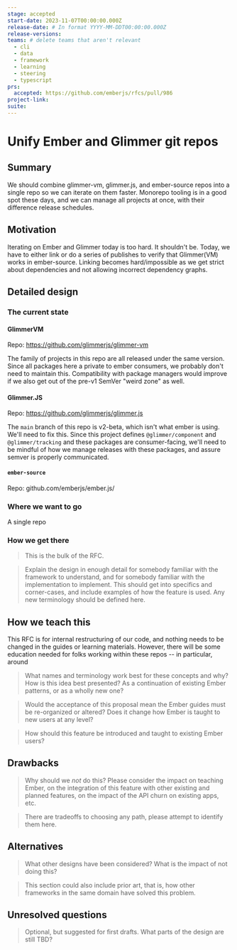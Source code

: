 ```yaml
---
stage: accepted
start-date: 2023-11-07T00:00:00.000Z
release-date: # In format YYYY-MM-DDT00:00:00.000Z
release-versions:
teams: # delete teams that aren't relevant
  - cli
  - data
  - framework
  - learning
  - steering
  - typescript
prs:
  accepted: https://github.com/emberjs/rfcs/pull/986
project-link:
suite: 
---
```


<!--- 
Directions for above: 

stage: Leave as is
start-date: Fill in with today's date, 2032-12-01T00:00:00.000Z
release-date: Leave as is
release-versions: Leave as is
teams: Include only the [team(s)](README.md#relevant-teams) for which this RFC applies
prs:
  accepted: Fill this in with the URL for the Proposal RFC PR
project-link: Leave as is
suite: Leave as is
-->

# Unify Ember and Glimmer git repos 

## Summary

We should combine glimmer-vm, glimmer.js, and ember-source repos into a single repo so we can iterate on them faster.
Monorepo tooling is in a good spot these days, and we can manage all projects at once, with their difference release schedules.


## Motivation

Iterating on Ember and Glimmer today is too hard. It shouldn't be. Today, we have to either link or do a series of publishes to verify that Glimmer(VM) works in ember-source. Linking becomes hard/impossible as we get strict about dependencies and not  allowing incorrect dependency graphs.

## Detailed design

### The current state

#### GlimmerVM

Repo: https://github.com/glimmerjs/glimmer-vm

The family of projects in this repo are all released under the same version. Since all packages here a private to ember consumers, we probably don't need to maintain this. Compatibility with package managers would improve if we also get out of the pre-v1 SemVer "weird zone" as well.


#### Glimmer.JS

Repo: https://github.com/glimmerjs/glimmer.js

The `main` branch of this repo is v2-beta, which isn't what ember is using. We'll need to fix this. Since this project defines `@glimmer/component` and `@glimmer/tracking` and these packages are consumer-facing, we'll need to be mindful of how we manage releases with these packages, and assure semver is properly communicated.

#### `ember-source`

Repo: github.com/emberjs/ember.js/



### Where we want to go

A single repo

### How we get there

> This is the bulk of the RFC.

> Explain the design in enough detail for somebody
familiar with the framework to understand, and for somebody familiar with the
implementation to implement. This should get into specifics and corner-cases,
and include examples of how the feature is used. Any new terminology should be
defined here.

## How we teach this


This RFC is for internal restructuring of our code, and nothing needs to be changed in the guides or learning materials. However, there will be some education needed for folks working within these repos -- in particular, around 
> What names and terminology work best for these concepts and why? How is this
idea best presented? As a continuation of existing Ember patterns, or as a
wholly new one?

> Would the acceptance of this proposal mean the Ember guides must be
re-organized or altered? Does it change how Ember is taught to new users
at any level?

> How should this feature be introduced and taught to existing Ember
users?

## Drawbacks

> Why should we *not* do this? Please consider the impact on teaching Ember,
on the integration of this feature with other existing and planned features,
on the impact of the API churn on existing apps, etc.

> There are tradeoffs to choosing any path, please attempt to identify them here.

## Alternatives

> What other designs have been considered? What is the impact of not doing this?

> This section could also include prior art, that is, how other frameworks in the same domain have solved this problem.

## Unresolved questions

> Optional, but suggested for first drafts. What parts of the design are still
TBD?
